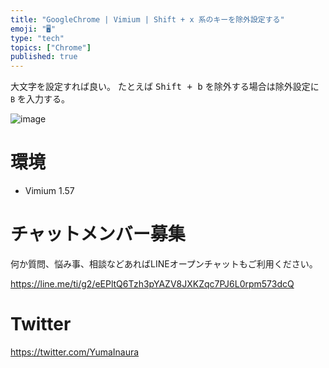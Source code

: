 ```yaml
---
title: "GoogleChrome | Vimium | Shift + x 系のキーを除外設定する"
emoji: "🖥"
type: "tech"
topics: ["Chrome"]
published: true
---
```


大文字を設定すれば良い。
たとえば <kbd>Shift + b</kbd> を除外する場合は除外設定に `B` を入力する。

![image](https://qiita-image-store.s3.amazonaws.com/0/89618/2e8b92f9-3437-54ab-9558-5d552f7e9f50.png)

# 環境

- Vimium 1.57








<!-- Update From Qiita API -->

# チャットメンバー募集


何か質問、悩み事、相談などあればLINEオープンチャットもご利用ください。

https://line.me/ti/g2/eEPltQ6Tzh3pYAZV8JXKZqc7PJ6L0rpm573dcQ





# Twitter


https://twitter.com/YumaInaura


<!-- Update From Qiita API -->



